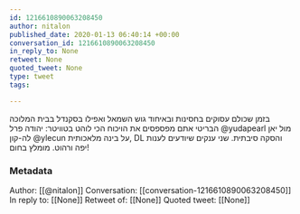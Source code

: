 ```yaml
---
id: 1216610890063208450
author: nitalon
published_date: 2020-01-13 06:40:14 +00:00
conversation_id: 1216610890063208450
in_reply_to: None
retweet: None
quoted_tweet: None
type: tweet
tags:

---
```


בזמן שכולם עסוקים בחסינות ובאיחוד גוש השמאל ואפילו בסקנדל בבית המלוכה הבריטי אתם מפספסים את הויכוח הכי לוהט בטוויטר: יהודה פרל @yudapearl מול יאן לה-קון @ylecun על בינה מלאכותית, DL והסקה סיבתית. שני ענקים שיודעים לענות יפה ורהוט. מומלץ בחום!

### Metadata

Author: [[@nitalon]]
Conversation: [[conversation-1216610890063208450]]
In reply to: [[None]]
Retweet of: [[None]]
Quoted tweet: [[None]]
